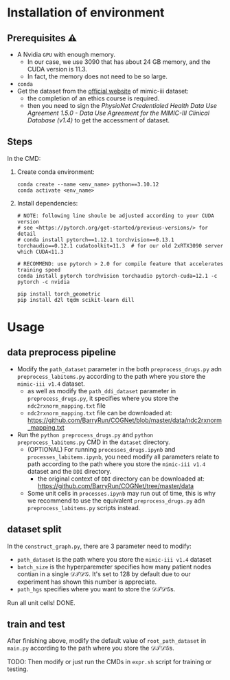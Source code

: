 # Installation of environment

## Prerequisites :warning:

- A Nvidia `GPU` with enough memory.
  - In our case, we use 3090 that has about 24 GB memory, and the CUDA version is 11.3.
  - In fact, the memory does not need to be so large.
- `conda`
- Get the dataset from the [official website](https://mimic.mit.edu/) of mimic-iii dataset:
  - the completion of an ethics course is required.
  - then you need to sign the *PhysioNet Credentialed Health
Data Use Agreement 1.5.0 - Data Use Agreement for the
MIMIC-III Clinical Database (v1.4)* to get the accessment of dataset. 

## Steps

In the CMD:

1. Create conda environment:

    ```shell
    conda create --name <env_name> python==3.10.12
    conda activate <env_name>
    ```

2. Install dependencies:

    ```shell
    # NOTE: following line shoule be adjusted according to your CUDA version
    # see <https://pytorch.org/get-started/previous-versions/> for detail
    # conda install pytorch==1.12.1 torchvision==0.13.1 torchaudio==0.12.1 cudatoolkit=11.3  # for our old 2xRTX3090 server which CUDA<11.3
   
    # RECOMMEND: use pytorch > 2.0 for compile feature that accelerates training speed
    conda install pytorch torchvision torchaudio pytorch-cuda=12.1 -c pytorch -c nvidia

    pip install torch_geometric
    pip install d2l tqdm scikit-learn dill
    ```

# Usage

## data preprocess pipeline

- Modify the `path_dataset` parameter in the both `preprocess_drugs.py` adn `preprocess_labitems.py` according to the path where you store the `mimic-iii v1.4` dataset.
  - as well as modify the `path_ddi_dataset` parameter in `preprocess_drugs.py`, it specifies where you store the `ndc2rxnorm_mapping.txt` file
  - `ndc2rxnorm_mapping.txt` file can be downloaded at: <https://github.com/BarryRun/COGNet/blob/master/data/ndc2rxnorm_mapping.txt>
- Run the `python preprocess_drugs.py` and `python preprocess_labitems.py` CMD in the `dataset` directory.
  - (OPTIONAL) For running `processes_drugs.ipynb` and `processes_labitems.ipynb`, you need modify all parameters relate to path according to the path where you store the `mimic-iii v1.4` dataset and the `DDI` directory.
    - the original context of `DDI` directory can be downloaded at: <https://github.com/BarryRun/COGNet/tree/master/data>
  - Some unit cells in `processes.ipynb` may run out of time, this is why we recommend to use the equivalent `preprocess_drugs.py` adn `preprocess_labitems.py` scripts instead.

## dataset split

In the `construct_graph.py`, there are 3 parameter need to modify:

- `path_dataset` is the path where you store the `mimic-iii v1.4` dataset
- `batch_size` is the hyperparemeter specifies how many patient nodes contian in a single $\mathcal{DTDG}$. It's set to $128$ by default due to our experiment has shown this number is appreciate.
- `path_hgs` specifies where you want to store the $\mathcal{DTDG}$s.

Run all unit cells! DONE.

## train and test

After finishing above, modify the default value of `root_path_dataset` in `main.py` according to the path where you store the $\mathcal{DTDG}$s.

TODO: Then modify or just run the CMDs in `expr.sh` script for training or testing.
